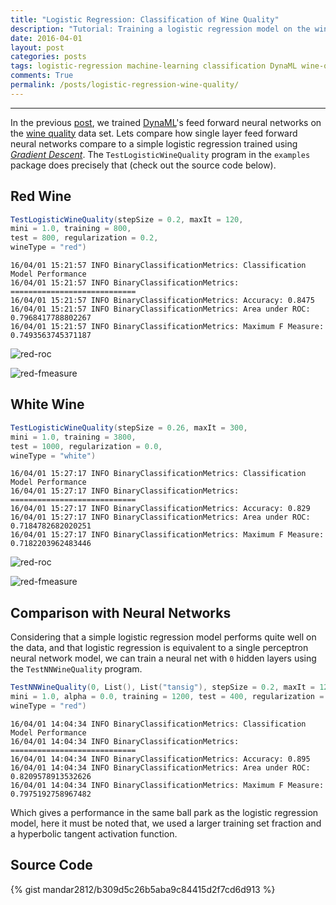 ```yaml
---
title: "Logistic Regression: Classification of Wine Quality"
description: "Tutorial: Training a logistic regression model on the wine quality data, using DynaML"
date: 2016-04-01
layout: post
categories: posts
tags: logistic-regression machine-learning classification DynaML wine-quality
comments: True
permalink: /posts/logistic-regression-wine-quality/
---
```


------

In the previous [post](/posts/nn-wine-quality/), we trained [DynaML](/DynaML/)'s feed forward neural networks on the [wine quality](https://archive.ics.uci.edu/ml/datasets/Wine+Quality) data set. Lets compare how single layer feed forward neural networks compare to a simple logistic regression trained using [_Gradient Descent_](/DynaML/optimization-primitives/#gradient-descent). The ```TestLogisticWineQuality``` program in the ```examples``` package does precisely that (check out the source code below). 

## Red Wine


```scala
TestLogisticWineQuality(stepSize = 0.2, maxIt = 120,
mini = 1.0, training = 800,
test = 800, regularization = 0.2,
wineType = "red")
```

```
16/04/01 15:21:57 INFO BinaryClassificationMetrics: Classification Model Performance
16/04/01 15:21:57 INFO BinaryClassificationMetrics: ============================
16/04/01 15:21:57 INFO BinaryClassificationMetrics: Accuracy: 0.8475
16/04/01 15:21:57 INFO BinaryClassificationMetrics: Area under ROC: 0.7968417788802267
16/04/01 15:21:57 INFO BinaryClassificationMetrics: Maximum F Measure: 0.7493563745371187
```

![red-roc]({{site.url}}/public/red-wine-logistic-roc.png)

![red-fmeasure]({{site.url}}/public/red-wine-logistic-fmeasure.png)


## White Wine


```scala
TestLogisticWineQuality(stepSize = 0.26, maxIt = 300,
mini = 1.0, training = 3800,
test = 1000, regularization = 0.0,
wineType = "white")
```

```
16/04/01 15:27:17 INFO BinaryClassificationMetrics: Classification Model Performance
16/04/01 15:27:17 INFO BinaryClassificationMetrics: ============================
16/04/01 15:27:17 INFO BinaryClassificationMetrics: Accuracy: 0.829
16/04/01 15:27:17 INFO BinaryClassificationMetrics: Area under ROC: 0.7184782682020251
16/04/01 15:27:17 INFO BinaryClassificationMetrics: Maximum F Measure: 0.7182203962483446
```



![red-roc]({{site.url}}/public/white-wine-logistic-roc.png)

![red-fmeasure]({{site.url}}/public/white-wine-logistic-fmeasure.png)


## Comparison with Neural Networks

Considering that a simple logistic regression model performs quite well on the data, and that logistic regression is equivalent to a single perceptron neural network model, we can train a neural net with `0` hidden layers using the ```TestNNWineQuality``` program.

```scala
TestNNWineQuality(0, List(), List("tansig"), stepSize = 0.2, maxIt = 120, 
mini = 1.0, alpha = 0.0, training = 1200, test = 400, regularization = 0.0, 
wineType = "red")
```

```
16/04/01 14:04:34 INFO BinaryClassificationMetrics: Classification Model Performance
16/04/01 14:04:34 INFO BinaryClassificationMetrics: ============================
16/04/01 14:04:34 INFO BinaryClassificationMetrics: Accuracy: 0.895
16/04/01 14:04:34 INFO BinaryClassificationMetrics: Area under ROC: 0.8209578913532626
16/04/01 14:04:34 INFO BinaryClassificationMetrics: Maximum F Measure: 0.7975192758967482
```

Which gives a performance in the same ball park as the logistic regression model, here it must be noted that, we used a larger training set fraction and a hyperbolic tangent activation function.

## Source Code

{% gist mandar2812/b309d5c26b5aba9c84415d2f7cd6d913 %}
